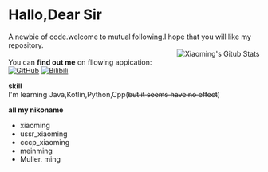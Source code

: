 

<!--
**meinming/meinming** is a ✨ _special_ ✨ repository because its `README.md` (this file) appears on your GitHub profile.

Here are some ideas to get you started:

- 🔭 I’m currently working on ...
- 🌱 I’m currently learning ...
- 👯 I’m looking to collaborate on ...
- 🤔 I’m looking for help with ...
- 💬 Ask me about ...
- 📫 How to reach me: ...
- 😄 Pronouns: ...
- ⚡ Fun fact: ...
-->
# Hallo,Dear Sir
A newbie of code.welcome to mutual following.I hope that you will like my repository.
<br>
<a href="https://github.com/anuraghazra/github-readme-stats">
  <img src="https://github-readme-stats.vercel.app/api?username=meinming&show_icons=true&theme=react" align="right" alt="Xiaoming's Gitub Stats">
</a>
<br>
You can **find out me** on fllowing appication:<br>
[![GitHub](https://img.shields.io/badge/dynamic/json?logo=github&label=GitHub&labelColor=495867&color=495867&query=%24.data.totalSubs&url=https%3A%2F%2Fapi.spencerwoo.com%2Fsubstats%2F%3Fsource%3Dgithub%26queryKey%3Dmeinming&style=flat-square)](https://github.com/meinming)
[![Bilibili](https://img.shields.io/badge/dynamic/json?logo=bilibili&label=Bilibili&labelColor=495867&color=495867&query=%24.data.totalSubs&url=https%3A%2F%2Fapi.spencerwoo.com%2Fsubstats%2F%3Fsource%3Dbilibili%26queryKey%3D470466853&style=flat-square)](https://space.bilibili.com/470466853)

**skill**
<br>
I'm learning Java,Kotlin,Python,Cpp(~~but it seems have no effect~~)

**all my nikoname**
- xiaoming
- ussr_xiaoming
- cccp_xiaoming
- meinming
- Muller. ming
